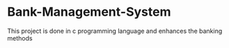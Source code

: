 # Bank-Management-System
This project is done in c programming language and enhances the banking methods 

